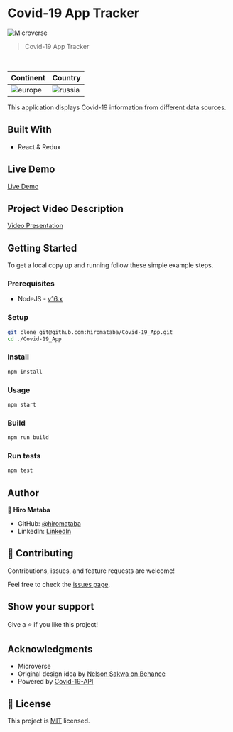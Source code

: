 # Covid-19 App Tracker

![Microverse](https://img.shields.io/badge/Microverse-blueviolet)

> Covid-19 App Tracker

<p align="center">&nbsp;
 
| Continent |   Country |
| ---------- | ----------- |
 | ![europe](https://user-images.githubusercontent.com/75126481/132328881-f93cca55-3ed2-4e34-bbd5-8c9ca4766ec2.png) | ![russia](https://user-images.githubusercontent.com/75126481/132328989-3857101d-393a-47e3-85ac-a166e26bad67.png)|
</p>

This application displays Covid-19 information from different data sources.

## Built With

- React & Redux

## Live Demo

[Live Demo](https://hiro-covid-app.herokuapp.com/)

## Project Video Description

[Video Presentation](https://www.loom.com/share/b095a77890e744979539d2ba736d84c3)

## Getting Started

To get a local copy up and running follow these simple example steps.

### Prerequisites

- NodeJS - [v16.x](https://nodejs.org/en/)

### Setup

```bash
git clone git@github.com:hiromataba/Covid-19_App.git
cd ./Covid-19_App
```

### Install

```bash
npm install
```

### Usage

```bash
npm start
```

### Build

```bash
npm run build
```

### Run tests

```bash
npm test
```

## Author

👤 **Hiro Mataba**

- GitHub: [@hiromataba](https://github.com/hiromataba)
- LinkedIn: [LinkedIn](https://www.linkedin.com/in/aganzemataba)

## 🤝 Contributing

Contributions, issues, and feature requests are welcome!

Feel free to check the [issues page](../../issues/).

## Show your support

Give a ⭐️ if you like this project!

## Acknowledgments

- Microverse
- Original design idea by [Nelson Sakwa on Behance](https://www.behance.net/gallery/31579789/Ballhead-App-(Free-PSDs))
- Powered by [Covid-19-API](https://github.com/M-Media-Group/Covid-19-API)

## 📝 License

This project is [MIT](./MIT.md) licensed.
